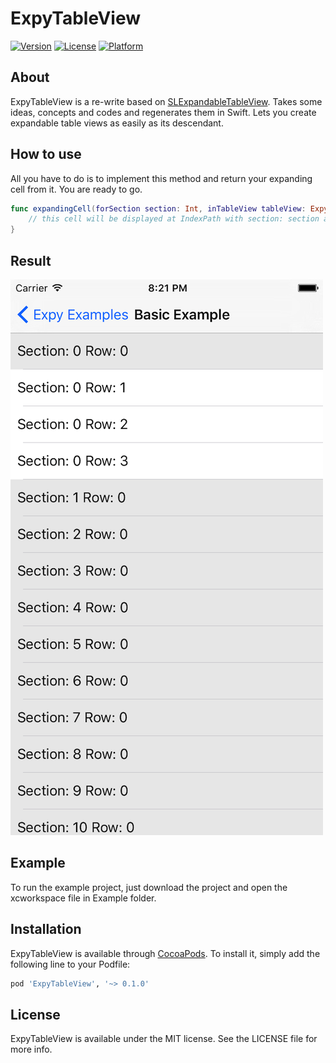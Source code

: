 # ExpyTableView

[![Version](https://img.shields.io/cocoapods/v/ExpyTableView.svg?style=flat)](http://cocoapods.org/pods/ExpyTableView)
[![License](https://img.shields.io/cocoapods/l/ExpyTableView.svg?style=flat)](http://cocoapods.org/pods/ExpyTableView)
[![Platform](https://img.shields.io/cocoapods/p/ExpyTableView.svg?style=flat)](http://cocoapods.org/pods/ExpyTableView)

## About
ExpyTableView is a re-write based on [SLExpandableTableView](https://github.com/OliverLetterer/SLExpandableTableView). Takes some ideas, concepts and codes and regenerates them in Swift. Lets you create expandable table views as easily as its descendant. 

## How to use

All you have to do is to implement this method and return your expanding cell from it. You are ready to go.

```swift
func expandingCell(forSection section: Int, inTableView tableView: ExpyTableView) -> UITableViewCell {
    // this cell will be displayed at IndexPath with section: section and row 0
}
```

## Result

<img src="https://github.com/okhanokbay/ExpyTableView/blob/master/Example/sample_screen.png">

## Example

To run the example project, just download the project and open the xcworkspace file in Example folder.


## Installation

ExpyTableView is available through [CocoaPods](http://cocoapods.org). To install
it, simply add the following line to your Podfile:

```ruby
pod 'ExpyTableView', '~> 0.1.0'
```

## License

ExpyTableView is available under the MIT license. See the LICENSE file for more info.
